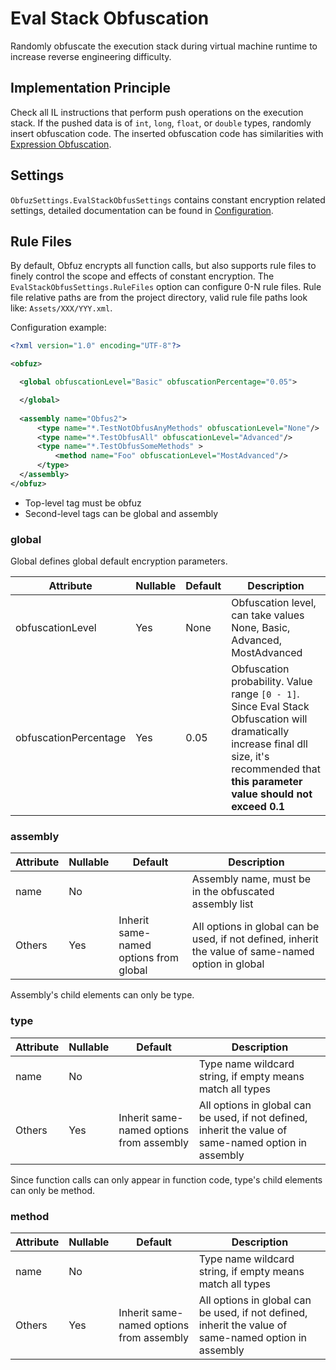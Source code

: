 # Eval Stack Obfuscation

Randomly obfuscate the execution stack during virtual machine runtime to increase reverse engineering difficulty.

## Implementation Principle

Check all IL instructions that perform push operations on the execution stack. If the pushed data is of `int`, `long`, `float`, or `double` types, randomly insert obfuscation code. The inserted obfuscation code has similarities with [Expression Obfuscation](./expr-obfuscation).

## Settings

`ObfuzSettings.EvalStackObfusSettings` contains constant encryption related settings, detailed documentation can be found in [Configuration](./configuration).

## Rule Files

By default, Obfuz encrypts all function calls, but also supports rule files to finely control the scope and effects of constant encryption. The `EvalStackObfusSettings.RuleFiles` option can configure 0-N rule files.
Rule file relative paths are from the project directory, valid rule file paths look like: `Assets/XXX/YYY.xml`.

Configuration example:

```xml
<?xml version="1.0" encoding="UTF-8"?>

<obfuz>

  <global obfuscationLevel="Basic" obfuscationPercentage="0.05">

  </global>
  
  <assembly name="Obfus2">
      <type name="*.TestNotObfusAnyMethods" obfuscationLevel="None"/>
      <type name="*.TestObfusAll" obfuscationLevel="Advanced"/>
      <type name="*.TestObfusSomeMethods" >
          <method name="Foo" obfuscationLevel="MostAdvanced"/>
      </type>
  </assembly>
</obfuz>
```

- Top-level tag must be obfuz
- Second-level tags can be global and assembly

### global

Global defines global default encryption parameters.

|Attribute|Nullable|Default|Description|
|-|-|-|-|
|obfuscationLevel|Yes|None|Obfuscation level, can take values None, Basic, Advanced, MostAdvanced|
|obfuscationPercentage|Yes|0.05|Obfuscation probability. Value range `[0 - 1]`. Since Eval Stack Obfuscation will dramatically increase final dll size, it's recommended that **this parameter value should not exceed 0.1**|

### assembly

|Attribute|Nullable|Default|Description|
|-|-|-|-|
|name|No||Assembly name, must be in the obfuscated assembly list|
|Others|Yes|Inherit same-named options from global|All options in global can be used, if not defined, inherit the value of same-named option in global|

Assembly's child elements can only be type.

### type

|Attribute|Nullable|Default|Description|
|-|-|-|-|
|name|No||Type name wildcard string, if empty means match all types|
|Others|Yes|Inherit same-named options from assembly|All options in global can be used, if not defined, inherit the value of same-named option in assembly|

Since function calls can only appear in function code, type's child elements can only be method.

### method

|Attribute|Nullable|Default|Description|
|-|-|-|-|
|name|No||Type name wildcard string, if empty means match all types|
|Others|Yes|Inherit same-named options from assembly|All options in global can be used, if not defined, inherit the value of same-named option in assembly|
